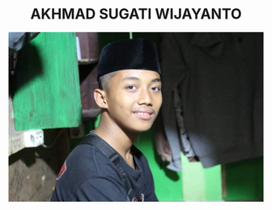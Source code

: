 <!DOCTYPE html>
<html lang="en">
<head>
    <meta charset="UTF-8">
    <meta name="viewport" content="width=device-width, initial-scale=1.0">
    <title>Akhmad Sugati Wijayanto</title>
</head>
<body>
    <h1 style="text-align: center;">AKHMAD SUGATI WIJAYANTO</h1>
    <img src="JAYA (5).jpg" alt="">
</body>
</html>
